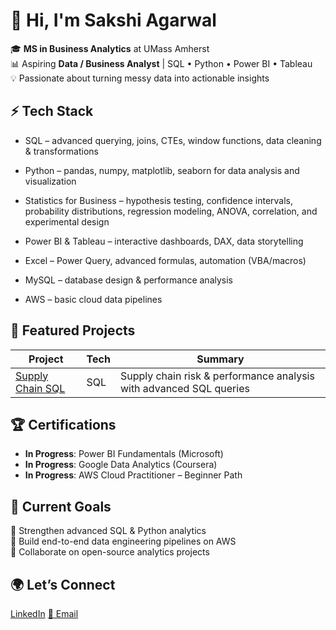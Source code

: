 # 🌟 Hi, I'm Sakshi Agarwal  

🎓 **MS in Business Analytics** at UMass Amherst  
📊 Aspiring **Data / Business Analyst** | SQL • Python • Power BI • Tableau  
💡 Passionate about turning messy data into actionable insights


## ⚡ Tech Stack
- SQL – advanced querying, joins, CTEs, window functions, data cleaning & transformations

- Python – pandas, numpy, matplotlib, seaborn for data analysis and visualization

- Statistics for Business – hypothesis testing, confidence intervals, probability distributions, regression modeling, ANOVA, correlation, and experimental design

- Power BI & Tableau – interactive dashboards, DAX, data storytelling

- Excel – Power Query, advanced formulas, automation (VBA/macros)

- MySQL – database design & performance analysis

- AWS –  basic cloud data pipelines


## 📁 Featured Projects
| Project | Tech | Summary |
|--------|------|---------|
| [Supply Chain SQL](https://github.com/agarwalsakshi-x/supplychain-performance-sql) | SQL | Supply chain risk & performance analysis with advanced SQL queries |


## 🏆 Certifications
- **In Progress**: Power BI Fundamentals (Microsoft)  
- **In Progress**: Google Data Analytics (Coursera)  
- **In Progress**: AWS Cloud Practitioner – Beginner Path  

## 🎯 Current Goals
🌱 Strengthen advanced SQL & Python analytics  
🚀 Build end-to-end data engineering pipelines on AWS  
🤝 Collaborate on open-source analytics projects

## 🌍 Let’s Connect
[LinkedIn](https://www.linkedin.com/in/sakshiagarwal19/)
[📧 Email](mailto:8sakshi.agarwal@email.com)
